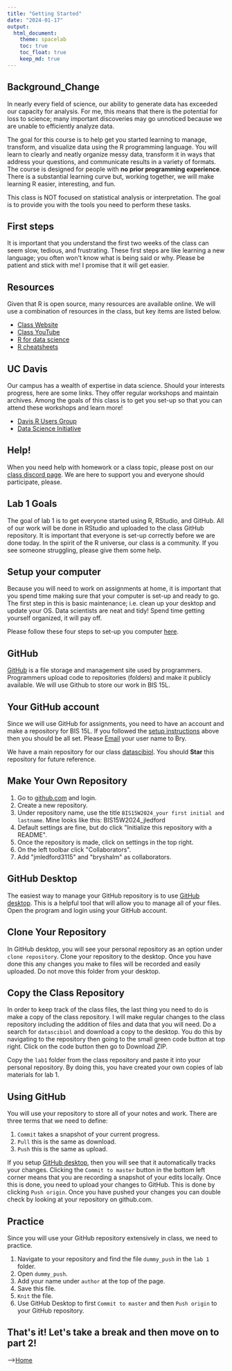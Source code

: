 ```yaml
---
title: "Getting Started"
date: "2024-01-17"
output:
  html_document: 
    theme: spacelab
    toc: true
    toc_float: true
    keep_md: true
---
```




## Background_Change  
In nearly every field of science, our ability to generate data has exceeded our capacity for analysis. For me, this means that there is the potential for loss to science; many important discoveries may go unnoticed because we are unable to efficiently analyze data.  

The goal for this course is to help get you started learning to manage, transform, and visualize data using the R programming language. You will learn to clearly and neatly organize messy data, transform it in ways that address your questions, and communicate results in a variety of formats. The course is designed for people with **no prior programming experience**. There is a substantial learning curve but, working together, we will make learning R easier, interesting, and fun.  

This class is NOT focused on statistical analysis or interpretation. The goal is to provide you with the tools you need to perform these tasks.  

## First steps  
It is important that you understand the first two weeks of the class can seem slow, tedious, and frustrating. These first steps are like learning a new language; you often won't know what is being said or why. Please be patient and stick with me! I promise that it will get easier.  

## Resources  
Given that R is open source, many resources are available online. We will use a combination of resources in the class, but key items are listed below.  

- [Class Website](https://jmledford3115.github.io/datascibiol/)  
- [Class YouTube](https://www.youtube.com/channel/UCFX-MipGKF9jCEXaP-59BzQ)  
- [R for data science](https://r4ds.had.co.nz/)
- [R cheatsheets](https://posit.co/resources/cheatsheets/)

## UC Davis  
Our campus has a wealth of expertise in data science. Should your interests progress, here are some links. They offer regular workshops and maintain archives. Among the goals of this class is to get you set-up so that you can attend these workshops and learn more!  

- [Davis R Users Group](http://d-rug.github.io/)  
- [Data Science Initiative](http://dsi.ucdavis.edu/)  

## Help!  
When you need help with homework or a class topic, please post on our [class discord page](https://discord.gg/5Z8Scwhj). We are here to support you and everyone should participate, please.  

## Lab 1 Goals  
The goal of lab 1 is to get everyone started using R, RStudio, and GitHub. All of our work will be done in RStudio and uploaded to the class GitHub repository. It is important that everyone is set-up correctly before we are done today. In the spirit of the R universe, our class is a community. If you see someone struggling, please give them some help.  

## Setup your computer  
Because you will need to work on assignments at home, it is important that you spend time making sure that your computer is set-up and ready to go. The first step in this is basic maintenance; i.e. clean up your desktop and update your OS. Data scientists are neat and tidy! Spend time getting yourself organized, it will pay off.  

Please follow these four steps to set-up you computer [here](https://jmledford3115.github.io/datascibiol/setup.html).  

## GitHub  
[GitHub](http://www.github.com) is a file storage and management site used by programmers. Programmers upload code to repositories (folders) and make it publicly available. We will use Github to store our work in BIS 15L.  

## Your GitHub account  
Since we will use GitHub for assignments, you need to have an account and make a repository for BIS 15L. If you followed the [setup instructions](https://jmledford3115.github.io/datascibiol/setup.html) above then you should be all set. Please [Email](mailto:bymoore@ucdavis.edu) your user name to Bry.    

We have a main repository for our class [datascibiol](https://github.com/jmledford3115/datascibiol). You should **Star** this repository for future reference.  

## Make Your Own Repository  
1. Go to [github.com](www.github.com) and login.  
2. Create a new repository.  
3. Under repository name, use the title `BIS15W2024_your first initial and lastname`. Mine looks like this: BIS15W2024_jledford  
4. Default settings are fine, but do click "Initialize this repository with a README".    
5. Once the repository is made, click on settings in the top right.  
6. On the left toolbar click "Collaborators".  
7. Add "jmledford3115" and "bryshalm" as collaborators.  

## GitHub Desktop  
The easiest way to manage your GitHub repository is to use [GitHub desktop](https://desktop.github.com/). This is a  helpful tool that will allow you to manage all of your files. Open the program and login using your GitHub account.  

## Clone Your Repository  
In GitHub desktop, you will see your personal repository as an option under `clone repository`. Clone your repository to the desktop. Once you have done this any changes you make to files will be recorded and easily uploaded. Do not move this folder from your desktop.  

## Copy the Class Repository
In order to keep track of the class files, the last thing you need to do is make a copy of the class repository. I will make regular changes to the class repository including the addition of files and data that you will need. Do a search for `datascibiol` and download a copy to the desktop. You do this by navigating to the repository then going to the small green code button at top right. Click on the code button then go to Download ZIP.  

Copy the `lab1` folder from the class repository and paste it into your personal repository. By doing this, you have created your own copies of lab materials for lab 1.  

## Using GitHub  
You will use your repository to store all of your notes and work. There are three terms that we need to define:  
1. `Commit` takes a snapshot of your current progress.    
2. `Pull` this is the same as download.     
3. `Push` this is the same as upload.    

If you setup [GitHub desktop](https://desktop.github.com/), then you will see that it automatically tracks your changes. Clicking the `Commit to master` button in the bottom left corner means that you are recording a snapshot of your edits locally. Once this is done, you need to upload your changes to GitHub. This is done by clicking `Push origin`. Once you have pushed your changes you can double check by looking at your repository on github.com.    

## Practice  
Since you will use your GitHub repository extensively in class, we need to practice.  
1. Navigate to your repository and find the file `dummy_push` in the `lab 1` folder.   
2. Open `dummy_push`.  
3. Add your name under `author` at the top of the page.    
4. Save this file.  
5. `Knit` the file.    
6. Use GitHub Desktop to first `Commit to master` and then `Push origin` to your GitHub repository.    

## That's it! Let's take a break and then move on to part 2!

-->[Home](https://jmledford3115.github.io/datascibiol/)  
